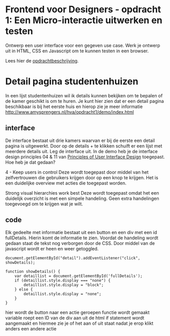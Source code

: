 # Frontend voor Designers - opdracht 1: Een Micro-interactie uitwerken en testen

Ontwerp een user interface voor een gegeven use case. Werk je ontwerp uit in HTML, CSS en Javascript om te kunnen testen in een browser.

Lees hier de [opdrachtbeschrijving](./opdrachtbeschrijving.md).


# Detail pagina studentenhuizen
In een lijst studentenhuizen wil ik details kunnen bekijken om te bepalen of de kamer geschikt is om te huren.
Je kunt hier zien dat er een detail pagina beschikbaar is bij het eerste huis en hierop zie je meer informatie
http://www.amysprengers.nl/hva/opdracht1/demo/index.html

## interface
De interface bestaat uit drie kamers waarvan er bij de eerste een detail pagina is uitgewerkt. Door op de details + te klikken schuift er een lijst met meerdere details uit.
Leg de interface uit. In de demo heb je de interface design principles 04 & 11 van [Principles of User Interface Design](http://bokardo.com/principles-of-user-interface-design/) toegepast. Hoe heb je dat gedaan?

4 - Keep users in control
Deze wordt toegepast door middel van het zelfvertrouwen die gebruikers krijgen door op een knop te krijgen. Het is een duidelijke overview met acties die toegepast worden.

Strong visual hierarchies work best
Deze wordt toegepast omdat het een duidelijk overzicht is met een simpele handeling. Geen extra handelingen toegevoegd om te krijgen wat je wilt.

## code

Elk gedeelte met informatie bestaat uit een button en een div met een id fullDetails. Hierin komt de informatie te zien. Voordat de handeling wordt gedaan staat de tekst nog verborgen door de CSS. Door middel van de javascript wordt er heen en weer getoggled.

```
document.getElementById("detail").addEventListener("click", showDetails);    

function showDetails() {
    var detaillist = document.getElementById('fullDetails'); 
    if (detaillist.style.display === "none") {
        detaillist.style.display = "block";
    } else {
        detaillist.style.display = "none";
    }
}
```
hier wordt de button naar een actie geroepen
functie wordt gemaakt  
variable roept een ID van de div aan uit de html
if statement wordt aangemaakt en hiermee zie je of het aan of uit staat nadat je erop klikt
 anders een andere actie
